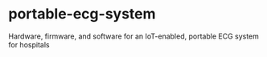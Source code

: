 # portable-ecg-system
Hardware, firmware, and software for an IoT-enabled, portable ECG system for hospitals
